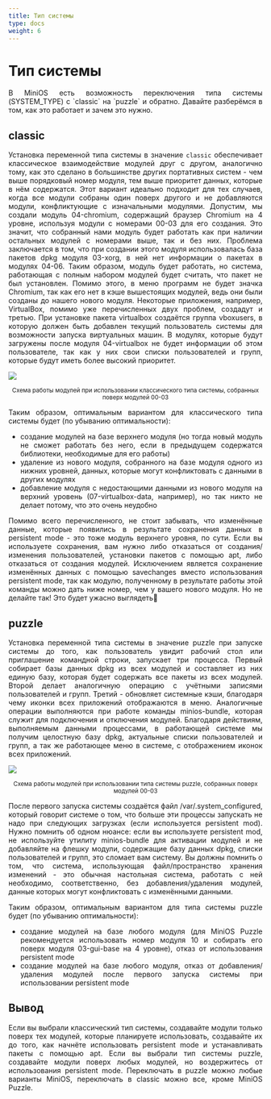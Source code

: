 ```yaml
---
title: Тип системы
type: docs
weight: 6
---
```


# Тип системы

<div style="text-align: justify">
В MiniOS есть возможность переключения типа системы (SYSTEM_TYPE) с `classic` на `puzzle` и обратно. Давайте разберёмся в том, как это работает и зачем это нужно.

<!--more-->

## classic

Установка переменной типа системы в значение `classic` обеспечивает классическое взаимодействие модулей друг с другом, аналогично тому, как это сделано в большинстве других портативных систем - чем выше порядковый номер модуля, тем выше приоритет данных, которые в нём содержатся. Этот вариант идеально подходит для тех случаев, когда все модули собраны один поверх другого и не добавляются модули, конфликтующие с изначальными модулями. Допустим, мы создали модуль 04-chromium, содержащий браузер Chromium на 4 уровне, используя модули с номерами 00-03 для его создания. Это значит, что собранный нами модуль будет работать как при наличии остальных модулей с номерами выше, так и без них. Проблема заключается в том, что при создании этого модуля использовалась база пакетов dpkg модуля 03-xorg, в ней нет информации о пакетах в модулях 04-06. Таким образом, модуль будет работать, но система, работающая с полным набором модулей будет считать, что пакет не был установлен. Помимо этого, в меню программ не будет значка Chromium, так как его нет в кэше вышестоящих модулей, ведь они были созданы до нашего нового модуля. Некоторые приложения, например, VirtualBox, помимо уже перечисленных двух проблем, создадут и третью. При установке пакета virtualbox создаётся группа vboxusers, в которую должен быть добавлен текущий пользователь системы для возможности запуска виртуальных машин. В модулях, которые будут загружены после модуля 04-virtualbox не будет информации об этом пользователе, так как у них свои списки пользователей и групп, которые будут иметь более высокий приоритет.

![](https://telegra.ph/file/aa14a7eae527c7869ade7.png#center)
<p style="text-align: center;"><sub>Схема работы модулей при использовании классического типа системы, собранных поверх модулей 00-03</sup></p>

Таким образом, оптимальным вариантом для классического типа системы будет (по убыванию оптимальности):

- создание модулей на базе верхнего модуля (но тогда новый модуль не сможет работать без него, если в предыдущем содержатся библиотеки, необходимые для его работы)
- удаление из нового модуля, собранного на базе модуля одного из нижних уровней, данных, которые могут конфликтовать с данными в других модулях
- добавление модуля с недостающими данными из нового модуля на верхний уровень (07-virtualbox-data, например), но так никто не делает потому, что это очень неудобно

Помимо всего перечисленного, не стоит забывать, что изменённые данные, которые появились в результате сохранения данных в persistent mode - это тоже модуль верхнего уровня, по сути. Если вы используете сохранения, вам нужно либо отказаться от создания/изменения пользователей, установки пакетов с помощью apt, либо отказаться от создания модулей. Исключением является сохранение изменённых данных с помощью savechanges вместо использования persistent mode, так как модулю, полученному в результате работы этой команды можно дать ниже номер, чем у вашего нового модуля. Но не делайте так! Это будет ужасно выглядеть🤮

## puzzle

Установка переменной типа системы в значение puzzle при запуске системы до того, как пользователь увидит рабочий стол или приглашение командной строки, запускает три процесса. Первый собирает базы данных dpkg из всех модулей и составляет из них единую базу, которая будет содержать все пакеты из всех модулей. Второй делает аналогичную операцию с учётными записями пользователей и групп. Третий - обновляет системные кэши, благодаря чему иконки всех приложений отображаются в меню. Аналогичные операции выполняются при работе команды minios-bundle, которая служит для подключения и отключения модулей. Благодаря действиям, выполняемым данными процессами, в работающей системе мы получим целостную базу dpkg, актуальные списки пользователей и групп, а так же работающее меню в системе, с отображением иконок всех приложений.

![](https://telegra.ph/file/a277d873fb3bbe8390d02.png#center)
<p style="text-align: center;"><sub>Схема работы модулей при использовании типа системы puzzle, собранных поверх модулей 00-03</sup></p>

После первого запуска системы создаётся файл /var/.system_configured, который говорит системе о том, что больше эти процессы запускать не надо при следующих загрузках (если используется persistent mod). Нужно помнить об одном нюансе: если вы используете persistent mod, не используйте утилиту minios-bundle для активации модулей и не добавляйте на флешку модули, содержащие базу данных dpkg, списки пользователей и групп, это сломает вам систему. Вы должны помнить о том, что система, использующая файл/пространство хранения изменений - это обычная настольная система, работать с ней необходимо, соответственно, без добавления/удаления модулей, данные которых могут конфликтовать с изменёнными данными.

Таким образом, оптимальным вариантом для типа системы puzzle будет (по убыванию оптимальности):

- создание модулей на базе любого модуля (для MiniOS Puzzle рекомендуется использовать номер модуля 10 и собирать его поверх модуля 03-gui-base на 4 уровне), отказ от использования persistent mode
- создание модулей на базе любого модуля, отказ от добавления/удаления модулей после первого запуска системы при использовании persistent mode

## Вывод

Если вы выбрали классический тип системы, создавайте модули только поверх тех модулей, которые планируете использовать, создавайте их до того, как начнёте использовать persistent mode и устанавливать пакеты с помощью apt. Если вы выбрали тип системы puzzle, создавайте модули поверх любых модулей, но воздержитесь от использования persistent mode. Переключать в puzzle можно любые варианты MiniOS, переключать в classic можно все, кроме MiniOS Puzzle.
</div>